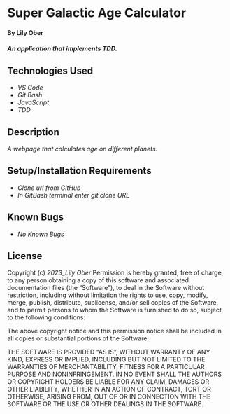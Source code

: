 # Super Galactic Age Calculator

#### By Lily Ober

#### _An application that implements TDD._

## Technologies Used

* _VS Code_
* _Git Bash_
* _JavaScript_
* _TDD_ 

## Description

_A webpage that calculates age on different planets._

## Setup/Installation Requirements

* _Clone url from GitHub_
* _In GitBash terminal enter git clone URL_

## Known Bugs

* _No Known Bugs_

## License
Copyright (c) _2023_Lily Ober_
Permission is hereby granted, free of charge, to any person obtaining a copy of this software and associated documentation files (the “Software”), to deal in the Software without restriction, including without limitation the rights to use, copy, modify, merge, publish, distribute, sublicense, and/or sell copies of the Software, and to permit persons to whom the Software is furnished to do so, subject to the following conditions:

The above copyright notice and this permission notice shall be included in all copies or substantial portions of the Software.

THE SOFTWARE IS PROVIDED “AS IS”, WITHOUT WARRANTY OF ANY KIND, EXPRESS OR IMPLIED, INCLUDING BUT NOT LIMITED TO THE WARRANTIES OF MERCHANTABILITY, FITNESS FOR A PARTICULAR PURPOSE AND NONINFRINGEMENT. IN NO EVENT SHALL THE AUTHORS OR COPYRIGHT HOLDERS BE LIABLE FOR ANY CLAIM, DAMAGES OR OTHER LIABILITY, WHETHER IN AN ACTION OF CONTRACT, TORT OR OTHERWISE, ARISING FROM, OUT OF OR IN CONNECTION WITH THE SOFTWARE OR THE USE OR OTHER DEALINGS IN THE SOFTWARE.